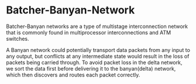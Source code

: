 # Batcher-Banyan-Network

Batcher-Banyan networks are a type of multistage interconnection network that is commonly found in multiprocessor interconnections and ATM switches.

A Banyan network could potentially transport data packets from any input to any output, but conflicts at any intermediate state would result in the loss of packets being carried through. To avoid packet loss in the delta network, we sort the data first before delivering it to the banyan(delta) network, which then discovers and routes each packet correctly.

